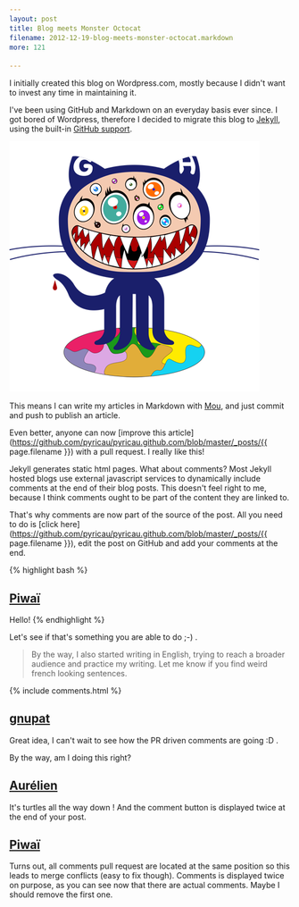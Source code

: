 ```yaml
---
layout: post
title: Blog meets Monster Octocat
filename: 2012-12-19-blog-meets-monster-octocat.markdown
more: 121

---
```

I initially created this blog on Wordpress.com, mostly because I didn't want to invest any time in maintaining it.

I've been using GitHub and Markdown on an everyday basis ever since. I got bored of Wordpress, therefore I decided to migrate this blog to [Jekyll](https://github.com/mojombo/jekyll), using the built-in [GitHub support](http://pages.github.com/).

[![](/static/blog_img/murakamicat.png)](http://www.github.com)

This means I can write my articles in Markdown with [Mou](http://mouapp.com/), and just commit and push to publish an article.

Even better, anyone can now [improve this article](https://github.com/pyricau/pyricau.github.com/blob/master/_posts/{{ page.filename }}) with a pull request. I really like this!

Jekyll generates static html pages. What about comments? Most Jekyll hosted blogs use external javascript services to dynamically include comments at the end of their blog posts. This doesn't feel right to me, because I think comments ought to be part of the content they are linked to.

That's why comments are now part of the source of the post. All you need to do is [click here](https://github.com/pyricau/pyricau.github.com/blob/master/_posts/{{ page.filename }}), edit the post on GitHub and add your comments at the end.

{% highlight bash %}
## [Piwaï](http://piwai.info)
Hello!
{% endhighlight %}

Let's see if that's something you are able to do ;-) .

> By the way, I also started writing in English, trying to reach a broader audience and practice my writing. Let me know if you find weird french looking sentences.

{% include comments.html %}

<!--

To comment, copy and paste the following block

## [Nickname](http://website)
Comment

-->

## [gnupat](http://bisouland.piwai.info)

Great idea, I can't wait to see how the PR driven comments are going :D .

By the way, am I doing this right?

## [Aurélien](http://blogpro.toutantic.net)
It's turtles all the way down !
And the comment button is displayed twice at the end of your post.

## [Piwaï](http://piwai.info)
Turns out, all comments pull request are located at the same position so this leads to merge conflicts (easy to fix though). Comments is displayed twice on purpose, as you can see now that there are actual comments. Maybe I should remove the first one.

